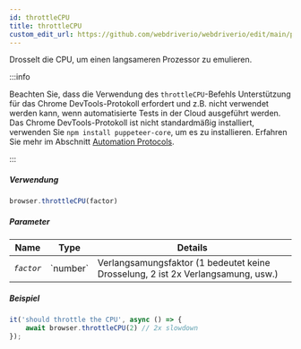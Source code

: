 ```yaml
---
id: throttleCPU
title: throttleCPU
custom_edit_url: https://github.com/webdriverio/webdriverio/edit/main/packages/webdriverio/src/commands/browser/throttleCPU.ts
---
```


Drosselt die CPU, um einen langsameren Prozessor zu emulieren.

:::info

Beachten Sie, dass die Verwendung des `throttleCPU`-Befehls Unterstützung für das Chrome DevTools-Protokoll erfordert und z.B.
nicht verwendet werden kann, wenn automatisierte Tests in der Cloud ausgeführt werden. Das Chrome DevTools-Protokoll ist nicht standardmäßig installiert,
verwenden Sie `npm install puppeteer-core`, um es zu installieren.
Erfahren Sie mehr im Abschnitt [Automation Protocols](/docs/automationProtocols).

:::

##### Verwendung

```js
browser.throttleCPU(factor)
```

##### Parameter

<table>
  <thead>
    <tr>
      <th>Name</th><th>Type</th><th>Details</th>
    </tr>
  </thead>
  <tbody>
    <tr>
      <td><code><var>factor</var></code></td>
      <td>`number`</td>
      <td>Verlangsamungsfaktor (1 bedeutet keine Drosselung, 2 ist 2x Verlangsamung, usw.)</td>
    </tr>
  </tbody>
</table>

##### Beispiel

```js title="throttleCPU.js"
it('should throttle the CPU', async () => {
    await browser.throttleCPU(2) // 2x slowdown
});
```
